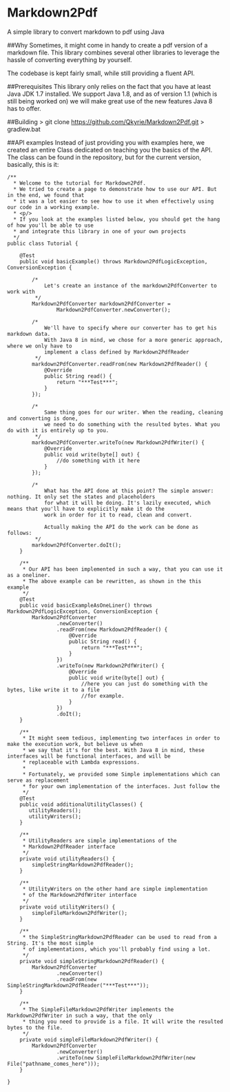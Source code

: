 Markdown2Pdf
============

A simple library to convert markdown to pdf using Java


##Why
Sometimes, it might come in handy to create a pdf version of a markdown file. This library combines several other libraries to leverage the hassle of converting everything by yourself.

The codebase is kept fairly small, while still providing a fluent API. 

##Prerequisites
This library only relies on the fact that you have at least Java JDK 1.7 installed. We support Java 1.8, and as of version 1.1 (which is still being worked on) we will make great use of the new features Java 8 has to offer.

##Building 
    > git clone https://github.com/Qkyrie/Markdown2Pdf.git
	> gradlew.bat

##API examples
Instead of just providing you with examples here, we created an entire Class dedicated on teaching you the basics of the API. The class can be found in the repository, but for the current version, basically, this is it:

    /**
 	  * Welcome to the tutorial for Markdown2Pdf.
 	  * We tried to create a page to demonstrate how to use our API. But in the end, we found that
 	  * it was a lot easier to see how to use it when effectively using our code in a working example.
 	  * <p/>
 	  * If you look at the examples listed below, you should get the hang of how you'll be able to use
 	  * and integrate this library in one of your own projects
 	  */
	public class Tutorial {

	    @Test
	    public void basicExample() throws Markdown2PdfLogicException, ConversionException {
	
	        /*
	            Let's create an instance of the markdown2PdfConverter to work with
	         */
	        Markdown2PdfConverter markdown2PdfConverter =
	                Markdown2PdfConverter.newConverter();
	
	        /*
	            We'll have to specify where our converter has to get his markdown data.
	            With Java 8 in mind, we chose for a more generic approach, where we only have to
	            implement a class defined by Markdown2PdfReader
	         */
	        markdown2PdfConverter.readFrom(new Markdown2PdfReader() {
	            @Override
	            public String read() {
	                return "***Test***";
	            }
	        });
	
	        /*
	            Same thing goes for our writer. When the reading, cleaning and converting is done,
	            we need to do something with the resulted bytes. What you do with it is entirely up to you.
	         */
	        markdown2PdfConverter.writeTo(new Markdown2PdfWriter() {
	            @Override
	            public void write(byte[] out) {
	                //do something with it here
	            }
	        });
	
	        /*
	            What has the API done at this point? The simple answer: nothing. It only set the states and placeholders
	            for what it will be doing. It's lazily executed, which means that you'll have to explicitly make it do the
	            work in order for it to read, clean and convert.
	
	            Actually making the API do the work can be done as follows:
	         */
	        markdown2PdfConverter.doIt();
	    }
	
	    /**
	     * Our API has been implemented in such a way, that you can use it as a oneliner.
	     * The above example can be rewritten, as shown in the this example
	     */
	    @Test
	    public void basicExampleAsOneLiner() throws Markdown2PdfLogicException, ConversionException {
	        Markdown2PdfConverter
	                .newConverter()
	                .readFrom(new Markdown2PdfReader() {
	                    @Override
	                    public String read() {
	                        return "***Test***";
	                    }
	                })
	                .writeTo(new Markdown2PdfWriter() {
	                    @Override
	                    public void write(byte[] out) {
	                        //here you can just do something with the bytes, like write it to a file
	                        //for example.
	                    }
	                })
	                .doIt();
	    }
	
	    /**
	     * It might seem tedious, implementing two interfaces in order to make the execution work, but believe us when
	     * we say that it's for the best. With Java 8 in mind, these interfaces will be functional interfaces, and will be
	     * replaceable with Lambda expressions.
	     *
	     * Fortunately, we provided some Simple implementations which can serve as replacement
	     * for your own implementation of the interfaces. Just follow the
	     */
	    @Test
	    public void additionalUtilityClasses() {
	       utilityReaders();
	       utilityWriters();
	    }
	
	    /**
	     * UtilityReaders are simple implementations of the
	     * Markdown2PdfReader interface
	     */
	    private void utilityReaders() {
	        simpleStringMarkdown2PdfReader();
	    }
	
	    /**
	     * UtilityWriters on the other hand are simple implementation
	     * of the Markdown2PdfWriter interface
	     */
	    private void utilityWriters() {
	        simpleFileMarkdown2PdfWriter();
	    }
	
	    /**
	     * the SimpleStringMarkdown2PdfReader can be used to read from a String. It's the most simple
	     * of implementations, which you'll probably find using a lot.
	     */
	    private void simpleStringMarkdown2PdfReader() {
	        Markdown2PdfConverter
	                .newConverter()
	                .readFrom(new SimpleStringMarkdown2PdfReader("***Test***"));
	    }
	
	    /**
	     * The SimpleFileMarkdown2PdfWriter implements the Markdown2PdfWriter in such a way, that the only
	     * thing you need to provide is a file. It will write the resulted bytes to the file.
	     */
	    private void simpleFileMarkdown2PdfWriter() {
	        Markdown2PdfConverter
	                .newConverter()
	                .writeTo(new SimpleFileMarkdown2PdfWriter(new File("pathname_comes_here")));
	    }
	
	}



